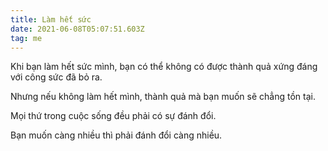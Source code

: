 ```yaml
---
title: Làm hết sức
date: 2021-06-08T05:07:51.603Z
tag: me
---
```

Khi bạn làm hết sức mình, bạn có thể không có được thành quả xứng đáng với công sức đã bỏ ra.

Nhưng nếu không làm hết mình, thành quả mà bạn muốn sẽ chẳng tồn tại.

Mọi thứ trong cuộc sống đều phải có sự đánh đổi.

Bạn muốn càng nhiều thì phải đánh đổi càng nhiều.
